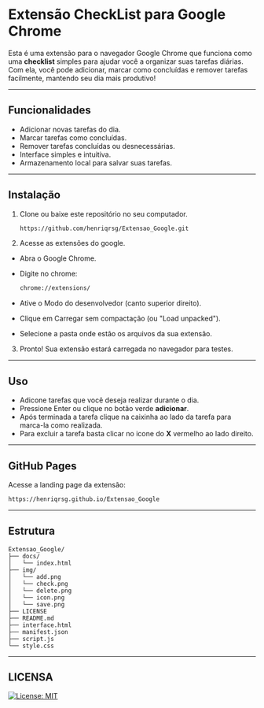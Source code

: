 # Extensão CheckList para Google Chrome

Esta é uma extensão para o navegador Google Chrome que funciona como uma **checklist** simples para ajudar você a organizar suas tarefas diárias. Com ela, você pode adicionar, marcar como concluídas e remover tarefas facilmente, mantendo seu dia mais produtivo!

---

## Funcionalidades

- Adicionar novas tarefas do dia.
- Marcar tarefas como concluídas.
- Remover tarefas concluídas ou desnecessárias.
- Interface simples e intuitiva.
- Armazenamento local para salvar suas tarefas.

---

## Instalação

1. Clone ou baixe este repositório no seu computador.
   
   ```bash
   https://github.com/henriqrsg/Extensao_Google.git
   ```
2. Acesse as extensões do google.

- Abra o Google Chrome.

- Digite no chrome:
   
   ```bash
  chrome://extensions/
   ```
- Ative o Modo do desenvolvedor (canto superior direito).

- Clique em Carregar sem compactação (ou "Load unpacked").

- Selecione a pasta onde estão os arquivos da sua extensão.

3. Pronto! Sua extensão estará carregada no navegador para testes.

---

## Uso

- Adicone tarefas que você deseja realizar durante o dia.
- Pressione Enter ou clique no botão verde __adicionar__.
- Após terminada a tarefa clique na caixinha ao lado da tarefa para marca-la como realizada.
- Para excluir a tarefa basta clicar no icone do __X__ vermelho ao lado direito.

---

## GitHub Pages

Acesse a landing page da extensão:

   ```bash
   https://henriqrsg.github.io/Extensao_Google
   ```
---

## Estrutura

   ```plaintext
   Extensao_Google/
├── docs/
│   └── index.html
├── img/
│   └── add.png
│   └── check.png
│   └── delete.png
│   └── icon.png
│   └── save.png
├── LICENSE
├── README.md
├── interface.html
├── manifest.json
├── script.js
└── style.css

   ```
---

## LICENSA

[![License: MIT](https://img.shields.io/badge/License-MIT-green.svg)](LICENSE)
